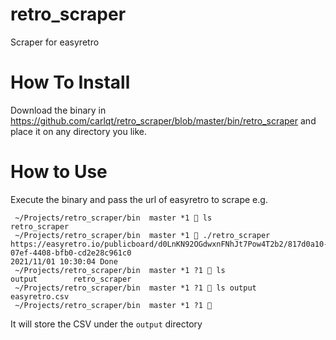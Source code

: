 # retro_scraper
Scraper for easyretro

# How To Install

Download the binary in https://github.com/carlqt/retro_scraper/blob/master/bin/retro_scraper and place it on any directory you like.

# How to Use

Execute the binary and pass the url of easyretro to scrape e.g.

```
 ~/Projects/retro_scraper/bin  master *1  ls                                                                                                                   
retro_scraper
 ~/Projects/retro_scraper/bin  master *1  ./retro_scraper https://easyretro.io/publicboard/d0LnKN92OGdwxnFNhJt7Pow4T2b2/817d0a10-07ef-4408-bfb0-cd2e28c961c0 
2021/11/01 10:30:04 Done
 ~/Projects/retro_scraper/bin  master *1 ?1  ls                                                                                                             
output        retro_scraper
 ~/Projects/retro_scraper/bin  master *1 ?1  ls output                                                                                                 
easyretro.csv
 ~/Projects/retro_scraper/bin  master *1 ?1   
 ```
 
It will store the CSV under the `output` directory
